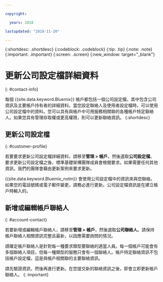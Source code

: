 ```yaml
---

copyright:

  years: 2018

lastupdated: "2018-11-20"

---
```


{:shortdesc: .shortdesc}
{:codeblock: .codeblock}
{:tip: .tip}
{:note: .note}
{:important: .important}
{:screen: .screen}
{:new_window: target="_blank"}


# 更新公司設定檔詳細資料
{: #contact-info}

每個 {{site.data.keyword.Bluemix}} 帳戶都包括一個公司設定檔，其中包含公司資訊及主要帳戶持有者的詳細資料。當您設定聯絡人及使用者設定檔時，可以使用公司設定檔中的資料。您可以具有與帳戶中可用服務相關聯的各種帳戶特定聯絡人。如果您具有管理存取權或更高權限，則可以更新聯絡資訊。
{:shortdesc}

## 更新公司設定檔
{: #customer-profile}

若要要求更新公司設定檔詳細資料，請移至**管理 > 帳戶**，然後選取**公司設定檔**。要求更新公司設定檔之後，標準基礎架構團隊成員會檢閱要求。如果需要任何其他資訊，我們的團隊會藉由更新案例來要求更新。

{{site.data.keyword.Bluemix_notm}} 會使用公司設定檔中的資訊來與您聯絡。如果您的電話號碼或電子郵件變更，請務必進行更新。公司設定檔資訊是在建立帳戶時輸入的。 

## 新增或編輯帳戶聯絡人
{: #account-contact}

若要新增或編輯帳戶聯絡人，請移至**管理 > 帳戶**，然後選取**公司聯絡人**。請保持帳戶聯絡人相關資訊完整且最新，以因應需要詢問的情況。 

請確定帳戶聯絡人是針對每一種要求類型要聯絡的適當人員。每一個帳戶可能會有多個聯絡人項目，但每一種類型的服務只會有一個聯絡人。帳戶特定聯絡資訊不包括帳戶設定檔，這是與帳戶相關聯的主要聯絡資訊。 

  請先驗證資訊，然後再進行更新。在您提交新的聯絡資訊之後，即會立即更新帳戶聯絡人。
  {: important}

